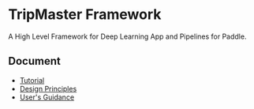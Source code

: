 # TripMaster Framework

A High Level Framework for Deep Learning App and Pipelines for Paddle.


## Document

* [Tutorial](docs/tutorial.md)
* [Design Principles](docs/design.md)
* [User's Guidance](docs/user_guidance.md)